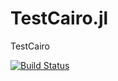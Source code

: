 # TestCairo.jl
TestCairo

[![Build Status](https://travis-ci.org/jonathanBieler/TestCairo.jl.svg?branch=master)](https://travis-ci.org/jonathanBieler/TestCairo.jl)
